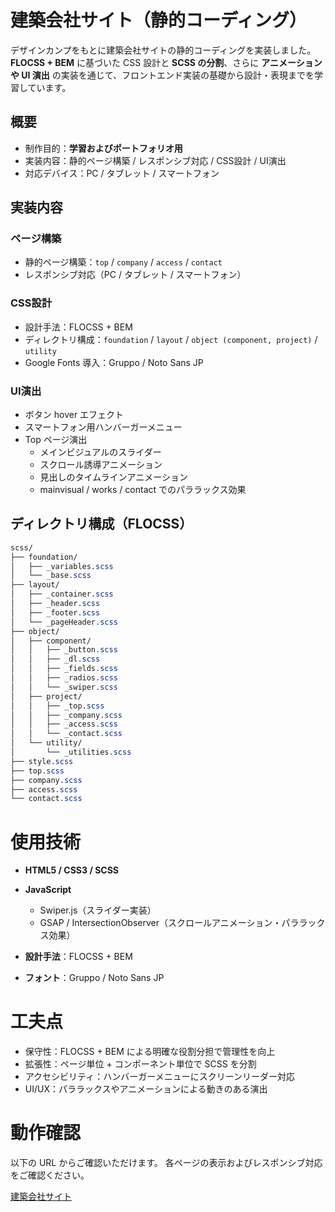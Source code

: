 # 建築会社サイト（静的コーディング）

デザインカンプをもとに建築会社サイトの静的コーディングを実装しました。  
**FLOCSS + BEM** に基づいた CSS 設計と **SCSS の分割**、さらに **アニメーションや UI 演出** の実装を通じて、フロントエンド実装の基礎から設計・表現までを学習しています。  

## 概要
- 制作目的：**学習およびポートフォリオ用**
- 実装内容：静的ページ構築 / レスポンシブ対応 / CSS設計 / UI演出
- 対応デバイス：PC / タブレット / スマートフォン

## 実装内容

### ページ構築
- 静的ページ構築：`top` / `company` / `access` / `contact`
- レスポンシブ対応（PC / タブレット / スマートフォン）

### CSS設計
- 設計手法：FLOCSS + BEM
- ディレクトリ構成：`foundation` / `layout` / `object (component, project)` / `utility`
- Google Fonts 導入：Gruppo / Noto Sans JP

### UI演出
- ボタン hover エフェクト
- スマートフォン用ハンバーガーメニュー
- Top ページ演出
  - メインビジュアルのスライダー
  - スクロール誘導アニメーション
  - 見出しのタイムラインアニメーション
  - mainvisual / works / contact でのパララックス効果

## ディレクトリ構成（FLOCSS）

```scss
scss/
├── foundation/
│   ├── _variables.scss
│   └── _base.scss 
├── layout/
│   ├── _container.scss
│   ├── _header.scss
│   ├── _footer.scss
│   └── _pageHeader.scss
├── object/
│   ├── component/
│   │   ├── _button.scss
│   │   ├── _dl.scss
│   │   ├── _fields.scss
│   │   ├── _radios.scss
│   │   └── _swiper.scss 
│   ├── project/
│   │   ├── _top.scss
│   │   ├── _company.scss
│   │   ├── _access.scss
│   │   └── _contact.scss
│   └── utility/
│       └── _utilities.scss
├── style.scss 
├── top.scss 
├── company.scss
├── access.scss
└── contact.scss
```

# 使用技術

* **HTML5 / CSS3 / SCSS**
* **JavaScript**

  * Swiper.js（スライダー実装）
  * GSAP / IntersectionObserver（スクロールアニメーション・パララックス効果）
* **設計手法**：FLOCSS + BEM
* **フォント**：Gruppo / Noto Sans JP

# 工夫点
* 保守性：FLOCSS + BEM による明確な役割分担で管理性を向上
* 拡張性：ページ単位 + コンポーネント単位で SCSS を分割
* アクセシビリティ：ハンバーガーメニューにスクリーンリーダー対応
* UI/UX：パララックスやアニメーションによる動きのある演出

# 動作確認

以下の URL からご確認いただけます。
各ページの表示およびレスポンシブ対応をご確認ください。

 [建築会社サイト](https://tomoroltuto.github.io/raisehome/pr-preview/pr-1/top.html)

